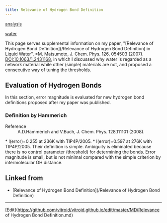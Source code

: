 ```yaml
---
title: Relevance of Hydrogen Bond Definition
---
```

[analysis](/analysis)

[water](/water)

This page serves supplemental information on my paper, "[Relevance of Hydrogen Bond Definition](/Relevance of Hydrogen Bond Definition) in Liquid Water", *M. Matsumoto, J. Chem. Phys. 126, 054503 (2007). [DOI:10.1063/1.2431168](DOI:10.1063/1.2431168), in which I discussed why water is regarded as a network material while other (simple) materials are not, and proposed a consecutive way of tuning the thresholds.




## Evaluation of Hydrogen Bonds

In this section, error magnitude is evaluated for new hydrogen bond definitions proposed after my paper was published.


### Definition by Hammerich

<dl>
  <dt>Reference</dt><dd>A.D.Hammerich and V.Buch, J. Chem. Phys. 128,111101 (2008).
</dd>
</dl>
* I(error)=0.255 at 236K with TIP4P/2005.
* I(error)=0.597 at 276K with TIP4P/2005.
Their definition is simple. Ambiguity is eliminated because there is no control parameter (threshold) for determining the bonds. Error magnitude is small, but is not minimal compared with the simple criterion by intermolecular OH distance.

<!--  -->


## Linked from

* [Relevance of Hydrogen Bond Definition](/Relevance of Hydrogen Bond Definition)


----
[Edit](https://github.com/vitroid/vitroid.github.io/edit/master/MD/Relevance of Hydrogen Bond Definition.md)
